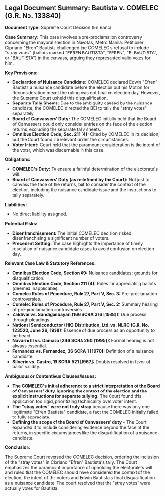 ## Legal Document Summary: Bautista v. COMELEC (G.R. No. 133840)

**Document Type:** Supreme Court Decision (En Banc)

**Case Summary:** This case involves a pre-proclamation controversy concerning the mayoral election in Navotas, Metro Manila. Petitioner Cipriano "Efren" Bautista challenged the COMELEC's refusal to include "stray votes" (ballots marked "EFREN BAUTISTA", "EFREN", "E. BAUTISTA", or "BAUTISTA") in the canvass, arguing they represented valid votes for him.

**Key Provisions:**

*   **Declaration of Nuisance Candidate:** COMELEC declared Edwin "Efren" Bautista a nuisance candidate before the election but his Motion for Reconsideration meant the ruling was not final on election day. However, the Supreme Court upheld this disqualification.
*   **Separate Tally Sheets:** Due to the ambiguity caused by the nuisance candidate, the COMELEC directed the BEI to tally the "stray votes" separately.
*   **Board of Canvassers' Duty:** The COMELEC initially held that the Board of Canvassers could only consider entries on the face of the election returns, excluding the separate tally sheets.
*   **Omnibus Election Code, Sec. 211 (4):** Cited by COMELEC in its decision, but the Court found it irrelevant under the circumstances.
*   **Voter Intent:** Court held that the paramount consideration is the intent of the voter, which was discernable in this case.

**Obligations:**

*   **COMELEC's Duty:** To ensure a faithful determination of the electorate's will.
*   **Board of Canvassers' Duty (as redefined by the Court):** Not just to canvass the face of the returns, but to consider the context of the election, including the nuisance candidate issue and the instructions to tally separately.

**Liabilities:**

*   No direct liability assigned.

**Potential Risks:**

*   **Disenfranchisement:** The initial COMELEC decision risked disenfranchising a significant number of voters.
*   **Precedent Setting:** The case highlights the importance of timely resolution of nuisance candidate cases to avoid confusion on election day.

**Relevant Case Law & Statutory References:**

*   **Omnibus Election Code, Section 69:** Nuisance candidates; grounds for disqualification.
*   **Omnibus Election Code, Section 211 (4):** Rules for appreciating ballots (deemed inapplicable).
*   **Comelec Rules of Procedure, Rule 27, Part V, Sec. 3:** Pre-proclamation controversies.
*   **Comelec Rules of Procedure, Rule 27, Part V, Sec. 2:** Summary hearing of pre-proclamation controversies.
*   **Zaldivar vs. Sandiganbayan (166 SCRA 316 [1988]):** Due process through pleadings.
*   **National Semiconductor (HK) Distribution, Ltd. vs. NLRC (G.R. No. 123520, June 26, 1998):** Essence of due process as an opportunity to be heard.
*   **Navarro III vs. Damaso (246 SCRA 260 [1995]):** Formal hearing is not always essential.
*   **Fernandez vs. Fernandez, 36 SCRA 1 [1970]:** Definition of a nuisance candidate.
*   **Silverio vs. Castro, 19 SCRA 521 [1967]:** Doubts resolved in favor of ballot validity.

**Ambiguous or Contentious Clauses/Issues:**

*   **The COMELEC's initial adherence to a strict interpretation of the Board of Canvassers' duty, ignoring the context of the election and the explicit instructions for separate tallying.** The Court found this application too rigid, prioritizing technicality over voter intent.
*   **The "stray votes" were not truly stray** because there was only one legitimate "Efren Bautista" candidate, a fact the COMELEC initially failed to fully appreciate.
*   **Defining the scope of the Board of Canvassers' duty** - The Court expanded it to include considering evidence beyond the face of the returns, in specific circumstances like the disqualification of a nuisance candidate.

**Conclusion:**

The Supreme Court reversed the COMELEC decision, ordering the inclusion of the "stray votes" in Cipriano "Efren" Bautista's tally. The Court emphasized the paramount importance of upholding the electorate's will and ruled that the COMELEC should have considered the context of the election, the intent of the voters and Edwin Bautista's final disqualification as a nuisance candidate. The court resolved that the "stray votes" were actually votes for Bautista.
